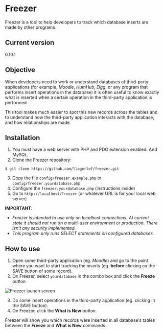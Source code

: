 # Freezer
Freezer is a tool to help developers to track which database inserts are made by other programs.

## Current version
0.10.1

## Objective
When developers need to work or understand databases of third-party applications (for example, *Moodle*, *HumHub*, *Elgg*, or any program that performs insert operations in the database) it is often useful to know exactly what is inserted when a certain operation in the third-party application is performed.

This tool makes much easier to spot this new records across the tables and to understand how the third-party application interacts with the database, and how relationships are made.

## Installation
1. You must have a web server with PHP and PDO extension enabled. And MySQL.
2. Clone the Freezer repository:

```
$ git clone https://github.com/llagerlof/freezer.git
```

3. Copy the file `config/freezer.example.php` to `config/freezer.yourdatabase.php`
4. Configure the `freezer.yourdatabase.php` (instructions inside)
5. Go to `http://localhost/freezer` (or whatever URL is for your local web server)

**IMPORTANT**:
- *Freezer is intended to use only on localhost connections. At current state it should not run on a multi-user environment or production. There isn't any security implemented.*
- *This program only runs SELECT statements on configured databases.*

## How to use
1. Open some third-party application (eg. *Moodle*) and go to the point where you want to start tracking the inserts (eg. **before** clicking on the SAVE button of some record).
2. On Freezer, select `yourdatabase` in the combo box and click the **Freeze** button.

![Freezer launch screen](https://i.imgur.com/9VfVvHe.png)

3. Do some insert operations in the third-party application (eg. clicking in the SAVE button).
4. On Freezer, click the **What is New** button.

Freezer will show you which records were inserted in all database's tables between the **Freeze** and **What is New** commands.
